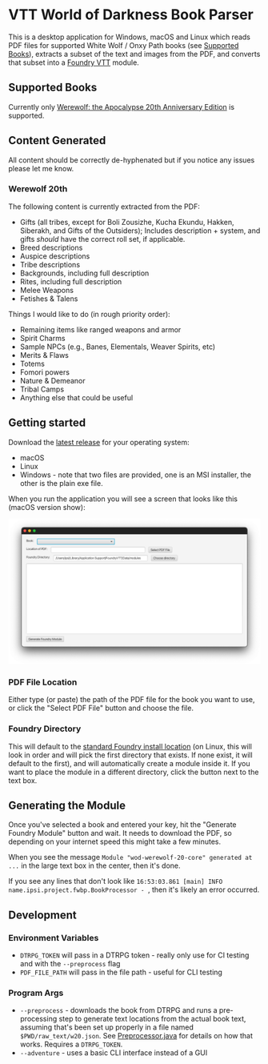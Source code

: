 # VTT World of Darkness Book Parser
This is a desktop application for Windows, macOS and Linux which reads PDF files for supported White Wolf / Onxy Path
books (see [Supported Books](#supported-books)), extracts a subset of the text and images from the PDF, and converts that
subset into a [Foundry VTT](https://foundryvtt.com) module.

## Supported Books
Currently only [Werewolf: the Apocalypse 20th Anniversary Edition](https://www.drivethrurpg.com/product/112871/Werewolf-The-Apocalypse-20th-Anniversary-Edition?term=Werewolf+the+apocalypse+20) is supported.

## Content Generated
All content should be correctly de-hyphenated but if you notice any issues please let me know.

### Werewolf 20th
The following content is currently extracted from the PDF:

* Gifts (all tribes, except for Boli Zousizhe, Kucha Ekundu, Hakken, Siberakh, and Gifts of the Outsiders);
  Includes description + system, and gifts _should_ have the correct roll set, if applicable.
* Breed descriptions
* Auspice descriptions
* Tribe descriptions
* Backgrounds, including full description
* Rites, including full description
* Melee Weapons
* Fetishes & Talens

Things I would like to do (in rough priority order):

* Remaining items like ranged weapons and armor
* Spirit Charms
* Sample NPCs (e.g., Banes, Elementals, Weaver Spirits, etc)
* Merits & Flaws
* Totems
* Fomori powers
* Nature & Demeanor
* Tribal Camps
* Anything else that could be useful

## Getting started
Download the [latest release](https://github.com/ipsi/vtt-wod-book-parser/releases) for your operating system:

* macOS
* Linux
* Windows - note that two files are provided, one is an MSI installer, the other is the plain
  exe file.

When you run the application you will see a screen that looks like this (macOS version show):

![default screen](docs/default-screen.png)

### PDF File Location
Either type (or paste) the path of the PDF file for the book you want to use, or click the "Select PDF File" button and
choose the file.

### Foundry Directory
This will default to the [standard Foundry install location](https://foundryvtt.com/article/configuration/)
(on Linux, this will look in order and will pick the first directory that exists. If none exist, it will default to the first),
and will automatically create a module inside it. If you want to place the module in a different
directory, click the button next to the text box.

## Generating the Module
Once you've selected a book and entered your key, hit the "Generate Foundry Module" button and
wait. It needs to download the PDF, so depending on your internet speed this might take a
few minutes.

When you see the message `Module "wod-werewolf-20-core" generated at ...` in the large text box in the center, then it's done.

If you see any lines that don't look like `16:53:03.861 [main] INFO name.ipsi.project.fwbp.BookProcessor - `,
then it's likely an error occurred.

## Development
### Environment Variables
* `DTRPG_TOKEN` will pass in a DTRPG token - really only use for CI testing and with the `--preprocess` flag
* `PDF_FILE_PATH` will pass in the file path - useful for CLI testing

### Program Args
* `--preprocess` - downloads the book from DTRPG and runs a pre-processing step to generate text locations from the
  actual book text, assuming that's been set up properly in a file named `$PWD/raw_text/w20.json`. See [Preprocessor.java](src/main/java/name/ipsi/project/fwbp/Preprocessor.java)
  for details on how that works. Requires a `DTRPG_TOKEN`.
* `--adventure` - uses a basic CLI interface instead of a GUI